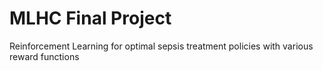 # MLHC Final Project 
Reinforcement Learning for optimal sepsis treatment policies with various reward functions

